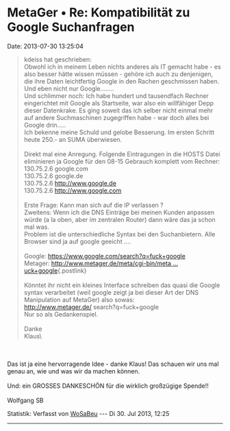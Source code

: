 MetaGer • Re: Kompatibilität zu Google Suchanfragen
===================================================

Date: 2013-07-30 13:25:04

> <div>
>
> kdeiss hat geschrieben:\
> Obwohl ich in meinem Leben nichts anderes als IT gemacht habe - es
> also besser hätte wissen müssen - gehöre ich auch zu denjenigen, die
> ihre Daten leichtfertig Google in den Rachen geschmissen haben.\
> Und eben nicht nur Google\...\.....\
> Und schlimmer noch: Ich habe hundert und tausendfach Rechner
> eingerichtet mit Google als Startseite, war also ein willfähiger Depp
> dieser Datenkrake. Es ging soweit das ich selber nicht einmal mehr auf
> andere Suchmaschinen zugegriffen habe - war doch alles bei Google
> drin\.....\
> Ich bekenne meine Schuld und gelobe Besserung. Im ersten Schritt heute
> 250.- an SUMA überwiesen.\
> \
> Direkt mal eine Anregung. Folgende Eintragungen in die HOSTS Datei
> eliminieren ja Google für den 08-15 Gebrauch komplett vom Rechner:\
> 130.75.2.6 google.com\
> 130.75.2.6 google.de\
> 130.75.2.6 <http://www.google.de>\
> 130.75.2.6 <http://www.google.com>\
> \
> Erste Frage: Kann man sich auf die IP verlassen ?\
> Zweitens: Wenn ich die DNS Einträge bei meinen Kunden anpassen würde
> (a la oben, aber im zentralen Router) dann wäre das ja schon mal was.\
> Problem ist die unterschiedliche Syntax bei den Suchanbietern. Alle
> Browser sind ja auf google geeicht \....\
> \
> Google: <https://www.google.com/search?q=fuck+google>\
> Metager: [http://www.metager.de/meta/cgi-bin/meta \...
> uck+google](http://www.metager.de/meta/cgi-bin/meta.ger1?eingabe=fuck+google){.postlink}\
> \
> Könntet ihr nicht ein kleines Interface schreiben das quasi die Google
> syntax verarbeitet (weil google zeigt ja bei dieser Art der DNS
> Manipulation auf MetaGer) also sowas:\
> <http://www.metager.de/> search?q=fuck+google\
> Nur so als Gedankenspiel.\
> \
> Danke\
> Klaus\
>
> </div>

\
\
Das ist ja eine hervorragende Idee - danke Klaus! Das schauen wir uns
mal genau an, wie und was wir da machen können.\
\
Und: ein GROSSES DANKESCHÖN für die wirklich großzügige Spende!!\
\
Wolfgang SB

Statistik: Verfasst von
[WoSaBeu](http://forum.suma-ev.de/memberlist.php?mode=viewprofile&u=56)
--- Di 30. Jul 2013, 12:25

------------------------------------------------------------------------
